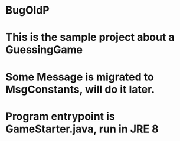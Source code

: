 # BugOldP
# This is the sample project about a GuessingGame
# Some Message is migrated to MsgConstants, will do it later.
# Program entrypoint is GameStarter.java, run in JRE 8
